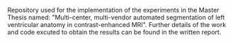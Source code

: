 Repository used for the implementation of the experiments in the Master Thesis named: "Multi-center, multi-vendor automated segmentation of left ventricular anatomy in contrast-enhanced MRI". Further details of the work and code excuted to obtain the results can be found in the written report.  
